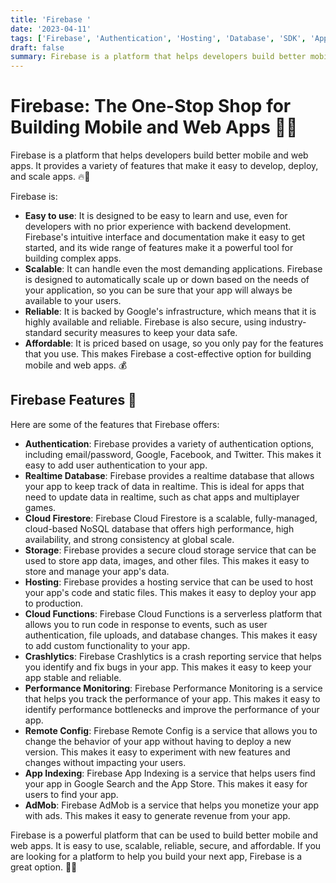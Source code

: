 ```yaml
---
title: 'Firebase '
date: '2023-04-11'
tags: ['Firebase', 'Authentication', 'Hosting', 'Database', 'SDK', 'App Services']
draft: false
summary: Firebase is a platform that helps developers build better mobile and web apps. It provides a variety of features that make it easy to develop, deploy, and scale apps. 🔥🎉
---
```


# Firebase: The One-Stop Shop for Building Mobile and Web Apps 🚀💯

Firebase is a platform that helps developers build better mobile and web apps. It provides a variety of features that make it easy to develop, deploy, and scale apps. 🔥🎉

Firebase is:
- **Easy to use**: It is designed to be easy to learn and use, even for developers with no prior experience with backend development. Firebase's intuitive interface and documentation make it easy to get started, and its wide range of features make it a powerful tool for building complex apps.
- **Scalable**: It can handle even the most demanding applications. Firebase is designed to automatically scale up or down based on the needs of your application, so you can be sure that your app will always be available to your users.
- **Reliable**: It is backed by Google's infrastructure, which means that it is highly available and reliable. Firebase is also secure, using industry-standard security measures to keep your data safe.
- **Affordable**: It is priced based on usage, so you only pay for the features that you use. This makes Firebase a cost-effective option for building mobile and web apps. 💰

## Firebase Features 🚀

Here are some of the features that Firebase offers:

- **Authentication**: Firebase provides a variety of authentication options, including email/password, Google, Facebook, and Twitter. This makes it easy to add user authentication to your app.
- **Realtime Database**: Firebase provides a realtime database that allows your app to keep track of data in realtime. This is ideal for apps that need to update data in realtime, such as chat apps and multiplayer games.
- **Cloud Firestore**: Firebase Cloud Firestore is a scalable, fully-managed, cloud-based NoSQL database that offers high performance, high availability, and strong consistency at global scale.
- **Storage**: Firebase provides a secure cloud storage service that can be used to store app data, images, and other files. This makes it easy to store and manage your app's data.
- **Hosting**: Firebase provides a hosting service that can be used to host your app's code and static files. This makes it easy to deploy your app to production.
- **Cloud Functions**: Firebase Cloud Functions is a serverless platform that allows you to run code in response to events, such as user authentication, file uploads, and database changes. This makes it easy to add custom functionality to your app.
- **Crashlytics**: Firebase Crashlytics is a crash reporting service that helps you identify and fix bugs in your app. This makes it easy to keep your app stable and reliable.
- **Performance Monitoring**: Firebase Performance Monitoring is a service that helps you track the performance of your app. This makes it easy to identify performance bottlenecks and improve the performance of your app.
- **Remote Config**: Firebase Remote Config is a service that allows you to change the behavior of your app without having to deploy a new version. This makes it easy to experiment with new features and changes without impacting your users.
- **App Indexing**: Firebase App Indexing is a service that helps users find your app in Google Search and the App Store. This makes it easy for users to find your app.
- **AdMob**: Firebase AdMob is a service that helps you monetize your app with ads. This makes it easy to generate revenue from your app.

Firebase is a powerful platform that can be used to build better mobile and web apps. It is easy to use, scalable, reliable, secure, and affordable. If you are looking for a platform to help you build your next app, Firebase is a great option. 🚀🔥
